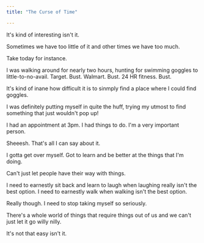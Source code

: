 ```yaml
---
title: "The Curse of Time"

---
```

It's kind of interesting isn't it.

Sometimes we have too little of it and other times we have too much.

Take today for instance.

I was walking around for nearly two hours, hunting for swimming goggles to little-to-no-avail.
Target. Bust.
Walmart. Bust.
24 HR fitness. Bust.

It's kind of inane how difficult it is to sinmply find a place where I could find goggles.

I was definitely putting myself in quite the huff, trying my utmost to find something that just wouldn't pop up!

I had an appointment at 3pm. I had things to do. I'm a very important person.

Sheeesh. That's all I can say about it.

I gotta get over myself. Got to learn and be better at the things that I'm doing.

Can't just let people have their way with things.

I need to earnestly sit back and learn to laugh when laughing really isn't the best option.
I need to earnestly walk when walking isn't the best option.

Really though. I need to stop taking myself so seriously.

There's a whole world of things that require things out of us and we can't just let it go willy nilly.

It's not that easy isn't it.
